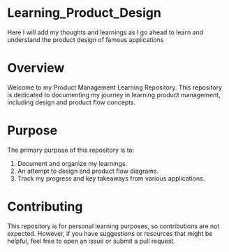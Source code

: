 # Learning_Product_Design
Here I will add my thoughts and learnings as I go ahead to learn and understand the product design of famous applications

# Overview
Welcome to my Product Management Learning Repository. This repository is dedicated to documenting my journey in learning product management, including design and product flow concepts.

# Purpose
The primary purpose of this repository is to:
1. Document and organize my learnings.
2. An attempt to design and product flow diagrams.
3. Track my progress and key takeaways from various applications.

# Contributing
This repository is for personal learning purposes, so contributions are not expected. However, if you have suggestions or resources that might be helpful, feel free to open an issue or submit a pull request.
